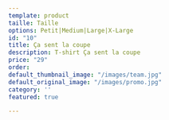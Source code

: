 ```yaml
---
template: product
taille: Taille
options: Petit|Medium|Large|X-Large
id: "10"
title: Ça sent la coupe
description: T-shirt Ça sent la coupe
price: "29"
order: 
default_thumbnail_image: "/images/team.jpg"
default_original_image: "/images/promo.jpg"
category: ''
featured: true

---
```

